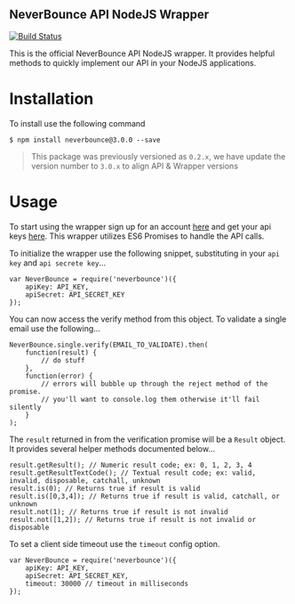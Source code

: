 NeverBounce API NodeJS Wrapper
---
[![Build Status](https://travis-ci.org/NeverBounce/NeverBounceApi-NodeJS.svg?branch=master)](https://travis-ci.org/NeverBounce/NeverBounceApi-NodeJS)

This is the official NeverBounce API NodeJS wrapper. It provides helpful methods to quickly implement our API in your NodeJS applications.

Installation
===

To install use the following command

```
$ npm install neverbounce@3.0.0 --save
```

> This package was previously versioned as `0.2.x`, we have update the version number to `3.0.x` to align API & Wrapper versions

Usage
===

To start using the wrapper sign up for an account [here](https://app.neverbounce.com/register) and get your api keys [here](https://app.neverbounce.com/settings/api). This wrapper utilizes ES6 Promises to handle the API calls.

To initialize the wrapper use the following snippet, substituting in your `api key` and `api secrete key`...

```
var NeverBounce = require('neverbounce')({
    apiKey: API_KEY,
    apiSecret: API_SECRET_KEY
});
```

You can now access the verify method from this object. To validate a single email use the following...

```
NeverBounce.single.verify(EMAIL_TO_VALIDATE).then(
    function(result) {
        // do stuff
    },
    function(error) {
        // errors will bubble up through the reject method of the promise.
        // you'll want to console.log them otherwise it'll fail silently
    }
);
```

The `result` returned in from the verification promise will be a `Result` object. It provides several helper methods documented below...

```
result.getResult(); // Numeric result code; ex: 0, 1, 2, 3, 4
result.getResultTextCode(); // Textual result code; ex: valid, invalid, disposable, catchall, unknown
result.is(0); // Returns true if result is valid
result.is([0,3,4]); // Returns true if result is valid, catchall, or unknown
result.not(1); // Returns true if result is not invalid
result.not([1,2]); // Returns true if result is not invalid or disposable
```

To set a client side timeout use the `timeout` config option.

```
var NeverBounce = require('neverbounce')({
    apiKey: API_KEY,
    apiSecret: API_SECRET_KEY,
    timeout: 30000 // timeout in milliseconds
});
```
